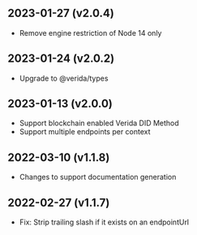 2023-01-27 (v2.0.4)
-------------------

- Remove engine restriction of Node 14 only

2023-01-24 (v2.0.2)
-------------------

- Upgrade to @verida/types

2023-01-13 (v2.0.0)
-------------------

- Support blockchain enabled Verida DID Method
- Support multiple endpoints per context

2022-03-10 (v1.1.8)
-------------------

- Changes to support documentation generation

2022-02-27 (v1.1.7)
-------------------

- Fix: Strip trailing slash if it exists on an endpointUrl